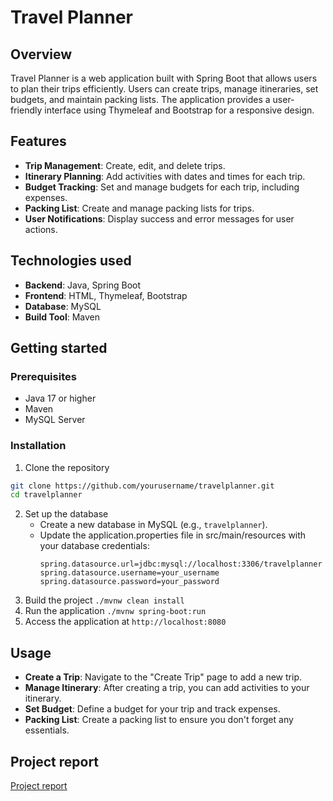 # Travel Planner

## Overview

Travel Planner is a web application built with Spring Boot that allows users to plan their trips efficiently. Users can create trips, manage itineraries, set budgets, and maintain packing lists. The application provides a user-friendly interface using Thymeleaf and Bootstrap for a responsive design.

## Features

- **Trip Management**: Create, edit, and delete trips.
- **Itinerary Planning**: Add activities with dates and times for each trip.
- **Budget Tracking**: Set and manage budgets for each trip, including expenses.
- **Packing List**: Create and manage packing lists for trips.
- **User Notifications**: Display success and error messages for user actions.

## Technologies used
  
- **Backend**: Java, Spring Boot
- **Frontend**: HTML, Thymeleaf, Bootstrap
- **Database**: MySQL
- **Build Tool**: Maven

## Getting started

### Prerequisites
- Java 17 or higher
- Maven
- MySQL Server

### Installation
1. Clone the repository
```bash
git clone https://github.com/yourusername/travelplanner.git
cd travelplanner
```
2. Set up the database
   - Create a new database in MySQL (e.g., `travelplanner`).
   - Update the application.properties file in src/main/resources with your database credentials:
     ```
     spring.datasource.url=jdbc:mysql://localhost:3306/travelplanner
     spring.datasource.username=your_username
     spring.datasource.password=your_password
     ```
3. Build the project
   `
   ./mvnw clean install
   `
4. Run the application
   `
   ./mvnw spring-boot:run
   `
5. Access the application at `http://localhost:8080`

## Usage

- **Create a Trip**: Navigate to the "Create Trip" page to add a new trip.
- **Manage Itinerary**: After creating a trip, you can add activities to your itinerary.
- **Set Budget**: Define a budget for your trip and track expenses.
- **Packing List**: Create a packing list to ensure you don't forget any essentials.

## Project report
[Project report](https://drive.google.com/file/d/12R7J-Q1O4KjsKe57HiYQFpzLMMQX5cSd/view?usp=sharing)
